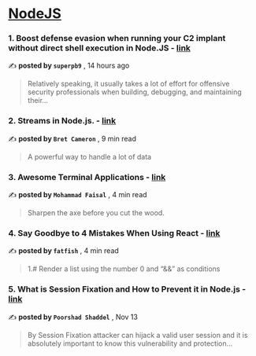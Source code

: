 
<h1><a href=https://medium.com/tag/nodejs/recommended target="_blank" rel="noopener noreferrer">NodeJS</a></h1>
<h3>1. Boost defense evasion when running your C2 implant without direct shell execution in Node.JS - <a href=https://medium.com/@superpb9/boost-defense-evasion-when-running-your-c2-implant-without-direct-shell-execution-in-node-js-d0f8aa81c596?source=tag_recommended_feed---------0-84----------nodejs----------80a87e0d_be1c_41be_ad60_711befa7a9a1------- target="_blank" rel="noopener noreferrer">link</a></h3>

✍️ **posted by `superpb9`** <date> , 14 hours ago</date>

<blockquote>Relatively speaking, it usually takes a lot of effort for offensive security professionals when building, debugging, and maintaining their…</blockquote>

<h3>2. Streams in Node.js. - <a href=https://medium.com/gitconnected/an-introduction-to-streams-in-node-js-e021650f0440?source=tag_recommended_feed---------1-107----------nodejs----------80a87e0d_be1c_41be_ad60_711befa7a9a1------- target="_blank" rel="noopener noreferrer">link</a></h3>

✍️ **posted by `Bret Cameron`** <date> , 9 min read</date>

<blockquote>A powerful way to handle a lot of data</blockquote>

<h3>3. Awesome Terminal Applications - <a href=https://medium.com/gitconnected/awesome-terminal-applications-e4a06022dffa?source=tag_recommended_feed---------2-85----------nodejs----------80a87e0d_be1c_41be_ad60_711befa7a9a1------- target="_blank" rel="noopener noreferrer">link</a></h3>

✍️ **posted by `Mohammad Faisal`** <date> , 4 min read</date>

<blockquote>Sharpen the axe before you cut the wood.</blockquote>

<h3>4. Say Goodbye to 4 Mistakes When Using React - <a href=https://medium.com/@fatfish/say-goodbye-to-4-mistakes-when-using-react-4baf17896587?source=tag_recommended_feed---------3-84----------nodejs----------80a87e0d_be1c_41be_ad60_711befa7a9a1------- target="_blank" rel="noopener noreferrer">link</a></h3>

✍️ **posted by `fatfish`** <date> , 4 min read</date>

<blockquote>1.# Render a list using the number 0 and “&&” as conditions</blockquote>

<h3>5. What is Session Fixation and How to Prevent it in Node.js - <a href=https://medium.com/gitconnected/what-is-session-fixation-and-how-to-prevent-it-in-node-js-03580b6acd67?source=tag_recommended_feed---------4-107----------nodejs----------80a87e0d_be1c_41be_ad60_711befa7a9a1------- target="_blank" rel="noopener noreferrer">link</a></h3>

✍️ **posted by `Poorshad Shaddel`** <date> , Nov 13</date>

<blockquote>By Session Fixation attacker can hijack a valid user session and it is absolutely important to know this vulnerability and protection…</blockquote>

